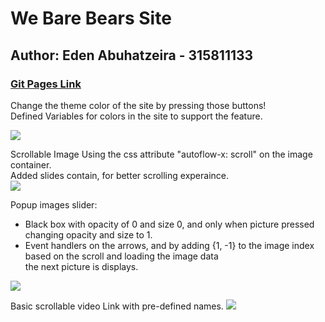 # We Bare Bears Site
## Author: Eden Abuhatzeira - 315811133
### <a href="https://web-development-environments-2023.github.io/315811133/">Git Pages Link</a>


Change the theme color of the site by pressing those buttons!<br>
Defined Variables for colors in the site to support the feature.<br>

<img src="https://user-images.githubusercontent.com/62882347/227760919-f39b05cc-90be-487f-b0a1-f3a2eda61b9e.png"><br>

Scrollable Image
Using the css attribute "autoflow-x: scroll" on the image container.<br>
Added slides contain, for better scrolling experaince.<br>
<img src="https://user-images.githubusercontent.com/62882347/227761015-5609223b-e8e4-47cd-ada0-15197deb8952.png">


Popup images slider:<br>
- Black box with opacity of 0 and size 0, and only when picture pressed changing opacity and size to 1.
- Event handlers on the arrows, and by adding {1, -1} to the image index based on the scroll and loading the image data<br> the next picture is displays.
<img src="https://user-images.githubusercontent.com/62882347/227761075-5a7fec96-ffdf-40b9-bc26-d54890f8dd6d.png">


Basic scrollable video Link with pre-defined names.
<img src="https://user-images.githubusercontent.com/62882347/227761170-b10d567c-da6d-4519-ad76-b7d080d47918.png">
